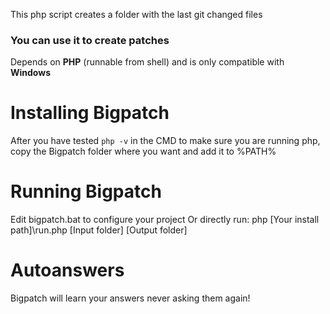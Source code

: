 This php script creates a folder with the last git changed files
### You can use it to create patches

Depends on **PHP** (runnable from shell) and is only compatible with **Windows**


# Installing Bigpatch
After you have tested `php -v` in the CMD to make sure you are running php, 
copy the Bigpatch folder where you want and add it to %PATH%

# Running Bigpatch
Edit bigpatch.bat to configure your project
Or directly run: php \[Your install path\]\run.php \[Input folder\] \[Output folder\]

# Autoanswers
Bigpatch will learn your answers never asking them again!